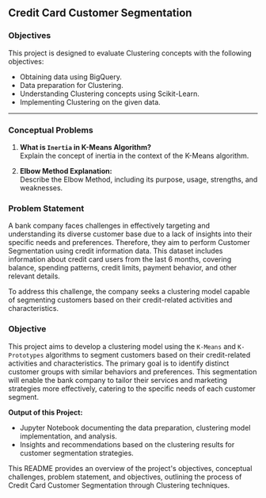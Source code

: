 ## Credit Card Customer Segmentation

### Objectives

This project is designed to evaluate Clustering concepts with the following objectives:

- Obtaining data using BigQuery.
- Data preparation for Clustering.
- Understanding Clustering concepts using Scikit-Learn.
- Implementing Clustering on the given data.

---

### Conceptual Problems

1. **What is `Inertia` in K-Means Algorithm?**  
   Explain the concept of inertia in the context of the K-Means algorithm.

2. **Elbow Method Explanation:**  
   Describe the Elbow Method, including its purpose, usage, strengths, and weaknesses.

### Problem Statement

A bank company faces challenges in effectively targeting and understanding its diverse customer base due to a lack of insights into their specific needs and preferences. Therefore, they aim to perform Customer Segmentation using credit information data. This dataset includes information about credit card users from the last 6 months, covering balance, spending patterns, credit limits, payment behavior, and other relevant details.

To address this challenge, the company seeks a clustering model capable of segmenting customers based on their credit-related activities and characteristics.

### Objective

This project aims to develop a clustering model using the `K-Means` and `K-Prototypes` algorithms to segment customers based on their credit-related activities and characteristics. The primary goal is to identify distinct customer groups with similar behaviors and preferences. This segmentation will enable the bank company to tailor their services and marketing strategies more effectively, catering to the specific needs of each customer segment.

**Output of this Project:**
- Jupyter Notebook documenting the data preparation, clustering model implementation, and analysis.
- Insights and recommendations based on the clustering results for customer segmentation strategies.

This README provides an overview of the project's objectives, conceptual challenges, problem statement, and objectives, outlining the process of Credit Card Customer Segmentation through Clustering techniques.
